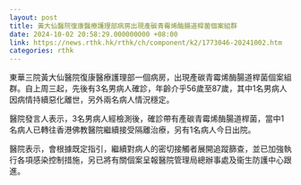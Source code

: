 ```yaml
---
layout: post
title: 黃大仙醫院復康醫療護理部病房出現產碳青霉烯酶腸道桿菌個案組群
date: 2024-10-02 20:58:29.000000000 +08:00
link: https://news.rthk.hk/rthk/ch/component/k2/1773046-20241002.htm
categories: rthk
---
```


東華三院黃大仙醫院復康醫療護理部一個病房，出現產碳青霉烯酶腸道桿菌個案組群。自上周三起，先後有3名男病人確診，年齡介乎56歲至87歲，其中1名男病人因病情持續惡化離世，另外兩名病人情況穩定。

醫院發言人表示，3名男病人經檢測後，確診帶有產碳青霉烯酶腸道桿菌，當中1名病人已轉往香港佛教醫院繼續接受隔離治療，另有1名病人今日出院。

醫院表示，會根據既定指引，繼續對病人的密切接觸者展開追蹤篩查，並已加強執行各項感染控制措施，另已將有關個案呈報醫院管理局總辦事處及衞生防護中心跟進。

